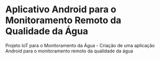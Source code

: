 # Aplicativo Android para o Monitoramento Remoto da Qualidade da Água
Projeto IoT para o Monitoramento da Água - Criação de uma aplicação Android para o monitoramento remoto da qualidade da água
